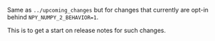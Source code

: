 Same as ``../upcoming_changes`` but for changes that currently
are opt-in behind ``NPY_NUMPY_2_BEHAVIOR=1``.

This is to get a start on release notes for such changes.
